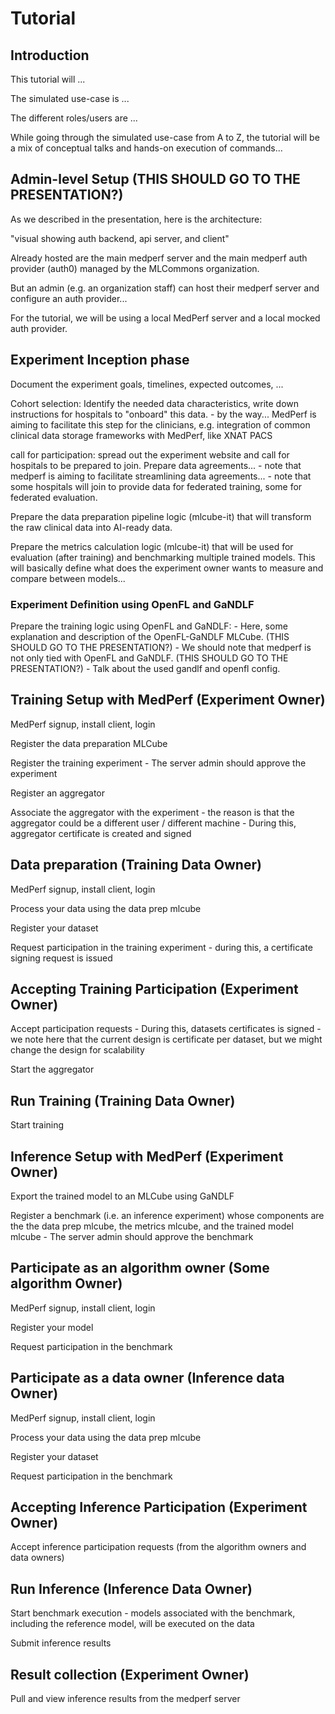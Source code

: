 # Tutorial

## Introduction

This tutorial will ...

The simulated use-case is ...

The different roles/users are  ...

While going through the simulated use-case from A to Z, the tutorial will be a mix of conceptual talks and hands-on execution of commands...

## Admin-level Setup (THIS SHOULD GO TO THE PRESENTATION?)

As we described in the presentation, here is the architecture:

"visual showing auth backend, api server, and client"

Already hosted are the main medperf server and the main medperf auth provider (auth0) managed by the MLCommons organization.

But an admin (e.g. an organization staff) can host their medperf server and configure an auth provider...

For the tutorial, we will be using a local MedPerf server and a local mocked auth provider.

## Experiment Inception phase

Document the experiment goals, timelines, expected outcomes, ...

Cohort selection: Identify the needed data characteristics, write down instructions for hospitals to "onboard" this data.
    - by the way... MedPerf is aiming to facilitate this step for the clinicians, e.g. integration of common clinical data storage frameworks with MedPerf, like XNAT PACS

call for participation: spread out the experiment website and call for hospitals to be prepared to join. Prepare data agreements...
    - note that medperf is aiming to facilitate streamlining data agreements...
    - note that some hospitals will join to provide data for federated training, some for federated evaluation.

Prepare the data preparation pipeline logic (mlcube-it) that will transform the raw clinical data into AI-ready data.

Prepare the metrics calculation logic (mlcube-it) that will be used for evaluation (after training) and benchmarking multiple trained models. This will basically define what does the experiment owner wants to measure and compare between models...

### Experiment Definition using OpenFL and GaNDLF

Prepare the training logic using OpenFL and GaNDLF:
    - Here, some explanation and description of the OpenFL-GaNDLF MLCube. (THIS SHOULD GO TO THE PRESENTATION?)
    - We should note that medperf is not only tied with OpenFL and GaNDLF. (THIS SHOULD GO TO THE PRESENTATION?)
    - Talk about the used gandlf and openfl config.

## Training Setup with MedPerf (Experiment Owner)

MedPerf signup, install client, login

Register the data preparation MLCube

Register the training experiment
    - The server admin should approve the experiment

Register an aggregator

Associate the aggregator with the experiment
    - the reason is that the aggregator could be a different user / different machine
    - During this, aggregator certificate is created and signed

## Data preparation (Training Data Owner)

MedPerf signup, install client, login

Process your data using the data prep mlcube

Register your dataset

Request participation in the training experiment
    - during this, a certificate signing request is issued

## Accepting Training Participation (Experiment Owner)

Accept participation requests
    - During this, datasets certificates is signed
        - we note here that the current design is certificate per dataset, but we might change the design for scalability

Start the aggregator

## Run Training (Training Data Owner)

Start training

## Inference Setup with MedPerf (Experiment Owner)

Export the trained model to an MLCube using GaNDLF

Register a benchmark (i.e. an inference experiment) whose components are the the data prep mlcube, the metrics mlcube, and the trained model mlcube
    - The server admin should approve the benchmark

## Participate as an algorithm owner (Some algorithm Owner)

MedPerf signup, install client, login

Register your model

Request participation in the benchmark

## Participate as a data owner (Inference data Owner)

MedPerf signup, install client, login

Process your data using the data prep mlcube

Register your dataset

Request participation in the benchmark

## Accepting Inference Participation (Experiment Owner)

Accept inference participation requests (from the algorithm owners and data owners)

## Run Inference (Inference Data Owner)

Start benchmark execution
    - models associated with the benchmark, including the reference model, will be executed on the data

Submit inference results

## Result collection (Experiment Owner)

Pull and view inference results from the medperf server
